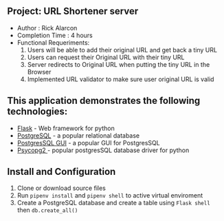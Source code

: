 ## Project: URL Shortener server

- Author : Rick Alarcon
- Completion Time : 4 hours
- Functional Requeriments:
  1. Users will be able to add their original URL and get back a tiny URL
  1. Users can request their Original URL with their tiny URL
  1. Server redirects to Original URL when putting the tiny URL in the Browser
  1. Implemented URL validator to make sure user original URL is valid

## This application demonstrates the following technologies:

- [Flask](https://flask.palletsprojects.com/en/2.2.x/) - Web framework for python
- [PostgreSQL](https://www.postgresql.org/) - a popular relational database
- [PostgresSQL GUI](https://www.pgadmin.org/) - a popular GUI for PostgresSQL
- [Psycopg2 ](https://www.psycopg.org/docs/) - popular postgresSQL database driver for python

## Install and Configuration

1. Clone or download source files
1. Run `pipenv install` and `pipenv shell` to active virtual enviroment
1. Create a PostgreSQL database and create a table using `Flask shell` then `db.create_all()`
